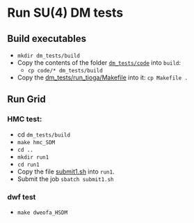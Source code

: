 # Run SU(4) DM tests

## Build executables
- `mkdir dm_tests/build`
- Copy the contents of the folder [`dm_tests/code`](https://github.com/vmos1/su4_dm_grid_lsd/tree/develop/dm_tests/code) into `build`: 
  - `cp code/* dm_tests/build`
- Copy the [dm_tests/run_tioga/Makefile](https://github.com/vmos1/su4_dm_grid_lsd/blob/develop/dm_tests/run_tioga/Makefile) into it: `cp Makefile .`
## Run Grid
### HMC test:
- cd `dm_tests/build`
- `make hmc_SDM`
- `cd ..`
- `mkdir run1`
- `cd run1`
- Copy the file [submit1.sh](https://github.com/vmos1/su4_dm_grid_lsd/blob/develop/dm_tests/run_tioga/submit.sh) into `run1`.
- Submit the job `sbatch submit1.sh`

### dwf test
- `make dweofa_HSDM`
